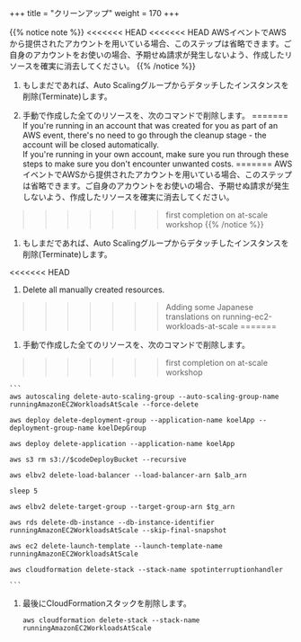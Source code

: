 +++
title = "クリーンアップ"
weight = 170
+++

{{% notice note %}}
<<<<<<< HEAD
<<<<<<< HEAD
AWSイベントでAWSから提供されたアカウントを用いている場合、このステップは省略できます。ご自身のアカウントをお使いの場合、予期せぬ請求が発生しないよう、作成したリソースを確実に消去してください。
{{% /notice %}}

1. もしまだであれば、Auto Scalingグループからデタッチしたインスタンスを削除(Terminate)します。

1. 手動で作成した全てのリソースを、次のコマンドで削除します。
=======
If you're running in an account that was created for you as part of an AWS event, there's no need to go through the cleanup stage - the account will be closed automatically.\
If you're running in your own account, make sure you run through these steps to make sure you don't encounter unwanted costs.
=======
AWSイベントでAWSから提供されたアカウントを用いている場合、このステップは省略できます。ご自身のアカウントをお使いの場合、予期せぬ請求が発生しないよう、作成したリソースを確実に消去してください。
>>>>>>> first completion on at-scale workshop
{{% /notice %}}

1. もしまだであれば、Auto Scalingグループからデタッチしたインスタンスを削除(Terminate)します。

<<<<<<< HEAD
1. Delete all manually created resources.
>>>>>>> Adding some Japanese translations on running-ec2-workloads-at-scale
=======
1. 手動で作成した全てのリソースを、次のコマンドで削除します。
>>>>>>> first completion on at-scale workshop

	```
	aws autoscaling delete-auto-scaling-group --auto-scaling-group-name runningAmazonEC2WorkloadsAtScale --force-delete
	
	aws deploy delete-deployment-group --application-name koelApp --deployment-group-name koelDepGroup
	
	aws deploy delete-application --application-name koelApp
	
	aws s3 rm s3://$codeDeployBucket --recursive
		
	aws elbv2 delete-load-balancer --load-balancer-arn $alb_arn

	sleep 5
	
	aws elbv2 delete-target-group --target-group-arn $tg_arn
	
	aws rds delete-db-instance --db-instance-identifier runningAmazonEC2WorkloadsAtScale --skip-final-snapshot
	
	aws ec2 delete-launch-template --launch-template-name runningAmazonEC2WorkloadsAtScale

	aws cloudformation delete-stack --stack-name spotinterruptionhandler
	
	```
	
1. 最後にCloudFormationスタックを削除します。
	
	```
	aws cloudformation delete-stack --stack-name runningAmazonEC2WorkloadsAtScale
	```
